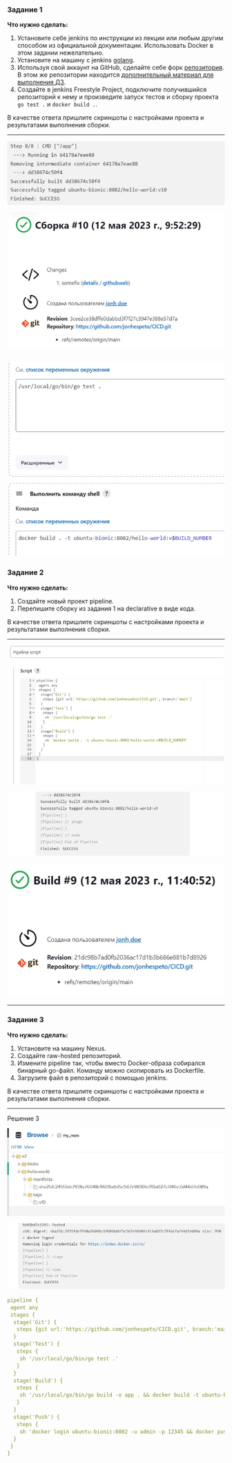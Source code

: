 ### Задание 1

**Что нужно сделать:**

1. Установите себе jenkins по инструкции из лекции или любым другим способом из официальной документации. Использовать Docker в этом задании нежелательно.
2. Установите на машину с jenkins [golang](https://golang.org/doc/install).
3. Используя свой аккаунт на GitHub, сделайте себе форк [репозитория](https://github.com/netology-code/sdvps-materials.git). В этом же репозитории находится [дополнительный материал для выполнения ДЗ](https://github.com/netology-code/sdvps-materials/blob/main/CICD/8.2-hw.md).
3. Создайте в jenkins Freestyle Project, подключите получившийся репозиторий к нему и произведите запуск тестов и сборку проекта ```go test .``` и  ```docker build .```.

В качестве ответа пришлите скриншоты с настройками проекта и результатами выполнения сборки.

---
![Screenshot](https://github.com/jonhespeto/git/blob/main/homeworks/img/8.02.1-1.jpg)

![Screenshot](https://github.com/jonhespeto/git/blob/main/homeworks/img/8.02.1-2.jpg)

![Screenshot](https://github.com/jonhespeto/git/blob/main/homeworks/img/8.02.1-3.jpg)
---
### Задание 2

**Что нужно сделать:**

1. Создайте новый проект pipeline.
2. Перепишите сборку из задания 1 на declarative в виде кода.

В качестве ответа пришлите скриншоты с настройками проекта и результатами выполнения сборки.

---
![Screenshot](https://github.com/jonhespeto/git/blob/main/homeworks/img/8.02.2-1.jpg)

![Screenshot](https://github.com/jonhespeto/git/blob/main/homeworks/img/8.02.2-2.jpg)

![Screenshot](https://github.com/jonhespeto/git/blob/main/homeworks/img/8.02.2-3.jpg)

---
### Задание 3

**Что нужно сделать:**

1. Установите на машину Nexus.
1. Создайте raw-hosted репозиторий.
1. Измените pipeline так, чтобы вместо Docker-образа собирался бинарный go-файл. Команду можно скопировать из Dockerfile.
1. Загрузите файл в репозиторий с помощью jenkins.

В качестве ответа пришлите скриншоты с настройками проекта и результатами выполнения сборки.

---
Решение 3

![Screenshot](https://github.com/jonhespeto/git/blob/main/homeworks/img/8.02.3-1.jpg)

![Screenshot](https://github.com/jonhespeto/git/blob/main/homeworks/img/8.02.3-2.jpg)

```yaml
pipeline {
 agent any
 stages {
  stage('Git') {
   steps {git url:'https://github.com/jonhespeto/CICD.git', branch:'main'}
  }
  stage('Test') {
   steps {
    sh '/usr/local/go/bin/go test .'
   }
  }
  stage('Build') {
   steps {
    sh '/usr/local/go/bin/go build -o app . && docker build -t ubuntu-bionic:8082/hello-world:v${BUILD_NUMBER} .'
   }
  }
  stage('Push') {
   steps {
    sh 'docker login ubuntu-bionic:8082 -u admin -p 12345 && docker push ubuntu-bionic:8082/hello-world:v$BUILD_NUMBER && docker logout'   }
  }
 }
}
```
